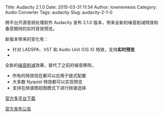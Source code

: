 Title: Audacity 2.1.0
Date: 2015-03-31 11:34
Author: lovenemesis
Category: Audio Converter
Tags: audactiy
Slug: audacity-2-1-0

跨平台开源音频处理软件 Audacity 发布 2.1.0
版本，带来全新的噪音削减特效和备受期待的实时音效预览。

新版本带来的变化有：

* 针对 LADSPA、VST 和 Audio Unit (OS X) 特效，支持**实时预览**  
*
全新的[噪音削减](http://manual.audacityteam.org/o/man/noise\_reduction.html)效果，替代了之前的噪音移除。  
* 所有的特效现在都可以应用于链式配置  
* 大多数 Nyquist 特效都可以实现预览  
* 支持在频谱图视图模式下进行频谱选择

[官方多平台下载](http://audacity.sourceforge.net/download/)

[官方发布公告](http://audacity.sourceforge.net/about/news?id=2015-03-29/2.1.0-release)
